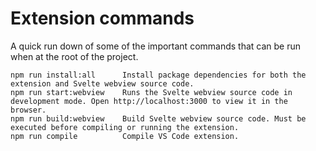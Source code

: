 # Extension commands

A quick run down of some of the important commands that can be run when at the
root of the project.

```
npm run install:all      Install package dependencies for both the extension and Svelte webview source code.
npm run start:webview    Runs the Svelte webview source code in development mode. Open http://localhost:3000 to view it in the browser.
npm run build:webview    Build Svelte webview source code. Must be executed before compiling or running the extension.
npm run compile          Compile VS Code extension.
```
